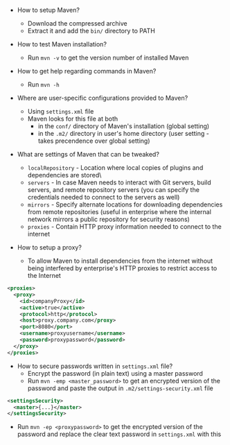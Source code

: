 - How to setup Maven?
  - Download the compressed archive
  - Extract it and add the `bin/` directory to PATH

- How to test Maven installation?
  - Run `mvn -v` to get the version number of installed Maven

- How to get help regarding commands in Maven?
  - Run `mvn -h`

- Where are user-specific configurations provided to Maven?
  - Using `settings.xml` file
  - Maven looks for this file at both
    - in the `conf/` directory of Maven's installation (global setting)
    - in the `.m2/` directory in user's home directory (user setting - takes
    precendence over global setting)

- What are settings of Maven that can be tweaked?
  - `localRepository` - Location where local copies of plugins and dependencies
  are stored\
  - `servers` - In case Maven needs to interact with Git servers, build servers,
  and remote repository servers (you can specify the credentials needed to
  connect to the servers as well)
  - `mirrors` - Specify alternate locations for downloading dependencies from
  remote repositories (useful in enterprise where the internal network mirrors a
  public repository for security reasons)
  - `proxies` - Contain HTTP proxy information needed to connect to the internet

- How to setup a proxy?
  - To allow Maven to install dependencies from the internet without being
  interfered by enterprise's HTTP proxies to restrict access to the Internet
```xml
<proxies>
  <proxy>
    <id>companyProxy</id>
    <active>true</active>
    <protocol>http</protocol>
    <host>proxy.company.com</proxy>
    <port>8080</port>
    <username>proxyusername</username>
    <password>proxypassword</password>
  </proxy>
</proxies>
```

- How to secure passwords written in `settings.xml` file?
  - Encrypt the password (in plain text) using a master password
  - Run `mvn -emp <master_password>` to get an encrypted version of the password
  and paste the output in `.m2/settings-security.xml` file
```xml
<settingsSecurity>
  <master>{...}</master>
</settingsSecurity>
```
  - Run `mvn -ep <proxypassword>` to get the encrypted version of the password
  and replace the clear text password in `settings.xml` with this

